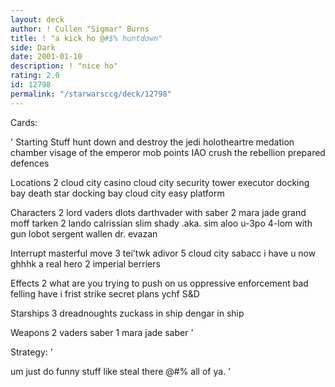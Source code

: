 ```yaml
---
layout: deck
author: ! Cullen "Sigmar" Burns
title: ! "a kick ho @#$% huntdown"
side: Dark
date: 2001-01-10
description: ! "nice ho"
rating: 2.0
id: 12798
permalink: "/starwarsccg/deck/12798"
---
```

Cards: 

'
Starting Stuff
hunt down and destroy the jedi
holotheartre
medation chamber
visage of the emperor
mob points
IAO
crush the rebellion
prepared defences

Locations
2 cloud city casino
cloud city security tower
executor docking bay
death star docking bay
cloud city easy platform

Characters
2 lord vaders
dlots
darthvader with saber
2 mara jade
grand moff tarken
2 lando calrissian
slim shady .aka. sim aloo
u-3po
4-lom with gun
lobot
sergent wallen
dr. evazan

Interrupt
masterful move
3 tei’twk adivor
5 cloud city sabacc
i have u now
ghhhk
a real hero
2 imperial berriers

Effects
2 what are you trying to push on us
oppressive enforcement
bad felling have i
frist strike
secret plans
ychf
S&D

Starships
3 dreadnoughts
zuckass in ship
dengar in ship

Weapons
2 vaders saber
1 mara jade saber
'

Strategy: '

um just do funny stuff like steal there @#$% with sabacc. im sure most people on deck deck know what to so so @#$% all of ya. '
